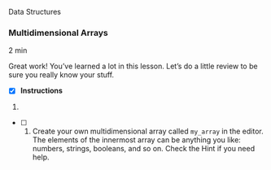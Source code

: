 Data Structures

### Multidimensional Arrays

2 min

Great work! You’ve learned a lot in this lesson. Let’s do a little review to be sure you really know your stuff.

- [x] **Instructions**

1. 
    
   - [ ] 1. Create your own multidimensional array called `my_array` in the editor. The elements of the innermost array can be anything you like: numbers, strings, booleans, and so on. Check the Hint if you need help.